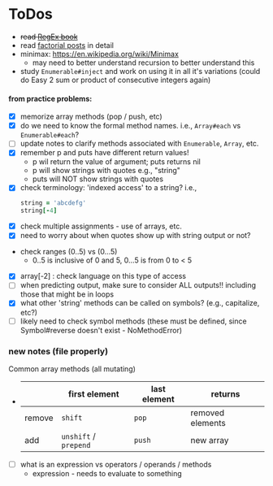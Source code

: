 # ToDos

- ~~read [RegEx book](https://launchschool.com/books/regex)~~
- read [factorial posts](https://launchschool.com/posts/587959fd) in detail
- minimax: <https://en.wikipedia.org/wiki/Minimax>
  - may need to better understand recursion to better understand this
- study `Enumerable#inject` and work on using it in all it's variations  (could do Easy 2 sum or product of consecutive integers again)

#### from practice problems:
- [X] memorize array methods (pop / push, etc)
- [X] do we need to know the formal method names.  i.e., `Array#each` vs `Enumerable#each`?
- [ ] update notes to clarify methods associated with `Enumerable`, `Array`, etc.
- [x] remember p and puts have different return values!
  - p wil return the value of argument;  puts returns nil
  - p will show strings with quotes e.g., "string"
  - puts will NOT show strings with quotes
- [x] check terminology:  'indexed access' to a string?  i.e., 
  ```ruby
  string = 'abcdefg'
  string[-4]
  ```
- [x] check multiple assignments - use of arrays, etc.
- [x] need to worry about when quotes show up with string output or not?
- check ranges (0..5) vs (0...5)
  - 0..5 is inclusive of 0 and 5, 0...5 is from 0 to < 5
- [x] array[-2] : check language on this type of access
- [ ] when predicting output, make sure to consider ALL outputs!!  including those that might be in loops
- [x] what other 'string' methods can be called on symbols? (e.g., capitalize, etc?)
- [ ] likely need to check symbol methods (these must be defined, since Symbol#reverse doesn't exist - NoMethodError)

### new notes (file properly)

Common array methods (all mutating)
  - |       | first element         | last element   | returns          |
    |------ |-----------------------|----------------|------------------|
    |remove | `shift`               | `pop`          | removed elements |
    |add    | `unshift` / `prepend` | `push`         | new array        |
    

- [ ] what is an expression vs operators / operands / methods
    - expression - needs to evaluate to something


